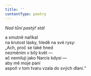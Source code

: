 ```yaml
---
title: ''
contentType: poetry
---
```


<section>

_Nad tůní pastýř stál_

a smutně naříkal  
na krutost lásky, hledě na své rysy:  
„Ach, proč se také hned  
nezměním v bílý květ —  
ač nemiluji jako Narcis kdysi —  
aby mě moje paní  
aspoň v tom tvaru vzala do svých dlaní.“

</section>
